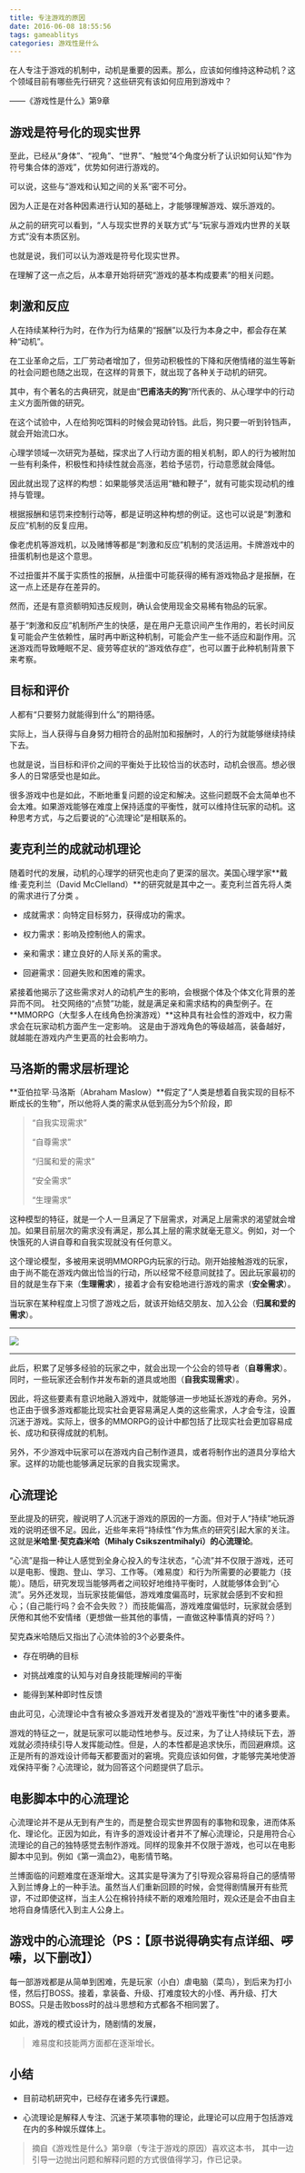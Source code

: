 ```yaml
---
title: 专注游戏的原因
date: 2016-06-08 18:55:56
tags: gameablitys
categories: 游戏性是什么
---
```



在人专注于游戏的机制中，动机是重要的因素。那么，应该如何维持这种动机？这个领域目前有哪些先行研究？这些研究有该如何应用到游戏中？

——《游戏性是什么》第9章


## 游戏是符号化的现实世界

至此，已经从“身体”、“视角”、“世界”、“触觉”4个角度分析了认识如何认知“作为符号集合体的游戏”，优势如何进行游戏的。

可以说，这些与“游戏和认知之间的关系”密不可分。

因为人正是在对各种因素进行认知的基础上，才能够理解游戏、娱乐游戏的。

从之前的研究可以看到，“人与现实世界的关联方式”与“玩家与游戏内世界的关联方式”没有本质区别。

也就是说，我们可以认为游戏是符号化现实世界。

在理解了这一点之后，从本章开始将研究“游戏的基本构成要素”的相关问题。

## 刺激和反应

人在持续某种行为时，在作为行为结果的“报酬”以及行为本身之中，都会存在某种“动机”。

在工业革命之后，工厂劳动者增加了，但劳动积极性的下降和厌倦情绪的滋生等新的社会问题也随之出现，在这样的背景下，就出现了各种关于动机的研究。

其中，有个著名的古典研究，就是由“**巴甫洛夫的狗**”所代表的、从心理学中的行动主义方面所做的研究。

在这个试验中，人在给狗吃饵料的时候会晃动铃铛。此后，狗只要一听到铃铛声，就会开始流口水。

心理学领域一次研究为基础，探求出了人行动方面的相关机制，即人的行为被附加一些有利条件，积极性和持续性就会高涨，若给予惩罚，行动意愿就会降低。

因此就出现了这样的构想：如果能够灵活运用“糖和鞭子”，就有可能实现动机的维持与管理。

根据报酬和惩罚来控制行动等，都是证明这种构想的例证。这也可以说是“刺激和反应”机制的反复应用。

像老虎机等游戏机，以及赌博等都是“刺激和反应”机制的灵活运用。卡牌游戏中的扭蛋机制也是这个意思。

不过扭蛋并不属于实质性的报酬，从扭蛋中可能获得的稀有游戏物品才是报酬，在这一点上还是存在差异的。

然而，还是有意资额明知违反规则，确认会使用现金交易稀有物品的玩家。

基于“刺激和反应”机制所产生的快感，是在用户无意识间产生作用的，若长时间反复可能会产生依赖性，届时再中断这种机制，可能会产生一些不适应和副作用。沉迷游戏而导致睡眠不足、疲劳等症状的“游戏依存症”，也可以置于此种机制背景下来考察。

## 目标和评价

人都有“只要努力就能得到什么”的期待感。

实际上，当人获得与自身努力相符合的品附加和报酬时，人的行为就能够继续持续下去。

也就是说，当目标和评价之间的平衡处于比较恰当的状态时，动机会很高。想必很多人的日常感受也是如此。

很多游戏中也是如此，不断地重复问题的设定和解决。这些问题既不会太简单也不会太难。如果游戏能够在难度上保持适度的平衡性，就可以维持住玩家的动机。这种思考方式，与之后要说的“心流理论”是相联系的。

## 麦克利兰的成就动机理论

随着时代的发展，动机的心理学的研究也走向了更深的层次。美国心理学家**戴维·麦克利兰（David McClelland）**的研究就是其中之一。麦克利兰首先将人类的需求进行了分类 。

- 成就需求：向特定目标努力，获得成功的需求。

- 权力需求：影响及控制他人的需求。

- 亲和需求：建立良好的人际关系的需求。

- 回避需求：回避失败和困难的需求。

紧接着他揭示了这些需求对人的动机产生的影响，会根据个体及个体文化背景的差异而不同。
社交网络的“点赞”功能，就是满足亲和需求结构的典型例子。在**MMORPG（大型多人在线角色扮演游戏）**这种具有社会性的游戏中，权力需求会在玩家动机方面产生一定影响。
这是由于游戏角色的等级越高，装备越好，就越能在游戏内产生更高的社会影响力。

## 马洛斯的需求层析理论

**亚伯拉罕·马洛斯（Abraham Maslow）**假定了“人类是想着自我实现的目标不断成长的生物”，所以他将人类的需求从低到高分为5个阶段，即

> “自我实现需求”
> 
> “自尊需求”
> 
> “归属和爱的需求”
> 
> “安全需求”
> 
> “生理需求”

这种模型的特征，就是一个人一旦满足了下层需求，对满足上层需求的渴望就会增加。如果目前层次的需求没有满足，那么其上层的需求就毫无意义。例如，对一个快饿死的人讲自尊和自我实现就没有任何意义。

这个理论模型，多被用来说明MMORPG内玩家的行动。刚开始接触游戏的玩家，由于尚不能在游戏内做出恰当的行动，所以经常不经意间就挂了。因此玩家最初的目的就是生存下来（**生理需求**），接着才会有安稳地进行游戏的需求（**安全需求**）。

当玩家在某种程度上习惯了游戏之后，就该开始结交朋友、加入公会（**归属和爱的需求**）。
***

[![](http://upload-images.jianshu.io/upload_images/1171873-297f2a5b18e2b458.jpg?imageMogr2/auto-orient/strip%7CimageView2/2/w/1240)](http://7xn7w0.com1.z0.glb.clouddn.com/wp-content/uploads/2016/06/cat.jpg)
***

此后，积累了足够多经验的玩家之中，就会出现一个公会的领导者（**自尊需求**）。同时，一些玩家还会制作并发布新的道具或地图（**自我实现需求**）。

因此，将这些要素有意识地融入游戏中，就能够进一步地延长游戏的寿命。另外，也正由于很多游戏都能比现实社会更容易满足人类的这些需求，人才会专注，设置沉迷于游戏。实际上，很多的MMORPG的设计中都包括了比现实社会更加容易成长、成功和获得成就的机制。

另外，不少游戏中玩家可以在游戏内自己制作道具，或者将制作出的道具分享给大家。这样的功能也能够满足玩家的自我实现需求。

## 心流理论

至此提及的研究，艘说明了人沉迷于游戏的原因的一方面。但对于人“持续”地玩游戏的说明还很不足。因此，近些年来将“持续性”作为焦点的研究引起大家的关注。这就是**米哈里·契克森米哈（Mihaly Csikszentmihalyi）**的**心流理论**。

“心流”是指一种让人感觉到全身心投入的专注状态，“心流”并不仅限于游戏，还可以是电影、慢跑、登山、学习、工作等。（难易度）和行为所需要的必要能力（技能）。随后，研究发现当能够两者之间较好地维持平衡时，人就能够体会到“心流”。另外还发现，当玩家技能偏低，游戏难度偏高时，玩家就会感到不安和担心；（自己能行吗？会不会失败？）而技能偏高，游戏难度偏低时，玩家就会感到厌倦和其他不安情绪（更想做一些其他的事情，一直做这种事情真的好吗？）

契克森米哈随后又指出了心流体验的3个必要条件。

- 存在明确的目标

- 对挑战难度的认知与对自身技能理解间的平衡

- 能得到某种即时性反馈

由此可见，心流理论中含有被众多游戏开发者提及的“游戏平衡性”中的诸多要素。

游戏的特征之一，就是玩家可以能动性地参与。反过来，为了让人持续玩下去，游戏就必须持续引导人发挥能动性。但是，人的本性都是追求快乐，而回避麻烦。这正是所有的游戏设计师每天都要面对的窘境。究竟应该如何做，才能够完美地使游戏保持平衡？心流理论，就为回答这个问题提供了启示。

## 电影脚本中的心流理论

心流理论并不是从无到有产生的，而是整合现实世界固有的事物和现象，进而体系化、理论化。正因为如此，有许多的游戏设计者并不了解心流理论，只是用符合心流理论的自己的独特感觉去制作游戏。同样的现象并不仅限于游戏，也可以在电影脚本中见到。例如《第一滴血2》，电影情节略。

兰博面临的问题难度在逐渐增大。这其实是导演为了引导观众容易将自己的感情带入到兰博身上的一种手法。虽然当人们重新回顾的时候，会觉得剧情展开有些荒谬，不过即使这样，当主人公在棉铃持续不断的艰难险阻时，观众还是会不由自主地将自身情感代入到主人公身上。

## 游戏中的心流理论（PS：【原书说得确实有点详细、~~啰嗦~~，以下删改】）

每一部游戏都是从简单到困难，先是玩家（小白）虐电脑（菜鸟），到后来为打小怪，然后打BOSS。接着，拿装备、升级、打难度较大的小怪、再升级、打大BOSS。只是击败boss时的战斗思想和方式都各不相同罢了。

如此，游戏的模式设计为，随剧情的发展，

> 难易度和技能两方面都在逐渐增长。

## 小结

- 目前动机研究中，已经存在诸多先行课题。

- 心流理论是解释人专注、沉迷于某项事物的理论，此理论可以应用于包括游戏在内的多种娱乐媒体上。


> 摘自《游戏性是什么》第9章（专注于游戏的原因）喜欢这本书，
> 其中一边引导一边抛出问题和解释问题的方式很值得学习，作已记录。